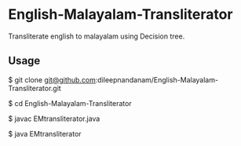 # English-Malayalam-Transliterator

Transliterate english to malayalam using Decision tree.

## Usage

$ git clone git@github.com:dileepnandanam/English-Malayalam-Transliterator.git

$ cd English-Malayalam-Transliterator

$ javac EMtransliterator.java

$ java EMtransliterator
